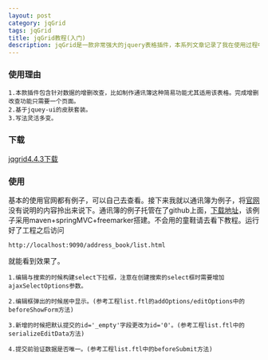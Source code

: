 ```yaml
---
layout: post
category: jqGrid
tags: jqGrid
title: jqGrid教程(入门)
description: jqGrid是一款非常强大的jquery表格插件，本系列文章记录了我在使用过程中遇到的各种各样问题。特此记录下来分享给大家。
---
```


### 使用理由
    
    1.本款插件包含针对数据的增删改查，比如制作通讯簿这种简易功能尤其适用该表格。完成增删改查功能只需要一个页面。
    2.基于jquey-ui的皮肤套装。
    3.写法灵活多变。
	
### 下载
[jqgrid4.4.3下载][jqgrid4.4.3]
    
	 
### 使用
    
  基本的使用官网都有例子，可以自己去查看。接下来我就以通讯簿为例子，将[官网][jqgrid]没有说明的内容拎出来说下。通讯簿的例子托管在了github上面，[下载地址][address_book_download]，该例子采用maven+springMVC+freemarker搭建。不会用的童鞋请去看下教程。运行好了工程之后访问

    http://localhost:9090/address_book/list.html
    
就能看到效果了。  

    
    1.编辑与搜索的时候构建select下拉框，注意在创建搜索的select框时需要增加ajaxSelectOptions参数。
    
    2.编辑框弹出的时候居中显示。(参考工程list.ftl的addOptions/editOptions中的beforeShowForm方法)
    
    3.新增的时候把默认提交的id='_empty'字段更改为id='0'。(参考工程list.ftl中的serializeEditData方法)
    
    4.提交前验证数据是否唯一。(参考工程list.ftl中的beforeSubmit方法)
    
    
    

[jqgrid4.4.3]: http://www.trirand.com/blog/jqgrid/downloads/jquery.jqGrid-4.4.3.zip "jqgrid4.4.3下载"
[jqgrid]: http://trirand.com/blog/jqgrid/jqgrid.html "官网"
[address_book_download]: https://github.com/zhmlvft/address_book "下载地址"
